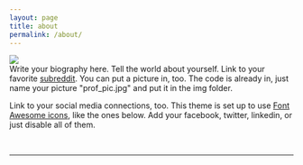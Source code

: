 ```yaml
---
layout: page
title: about
permalink: /about/
---
```


<img class="col one right" src="/img/prof_pic.jpg">

<br/>
Write your biography here. Tell the world about yourself. Link to your favorite <a href="http://reddit.com" target="blank">subreddit</a>. You can put a picture in, too. The code is already in, just name your picture "prof_pic.jpg" and put it in the img folder. 

Link to your social media connections, too. This theme is set up to use <a href="http://fortawesome.github.io/Font-Awesome/" target="blank">Font Awesome icons</a>, like the ones below. Add your facebook, twitter, linkedin, or just disable all of them. 


<br/>
<hr/>
<br/>
<span class="contacticon center">
	<a href="mailto:onewaypincheguey@gmail.com"><i class="fa fa-envelope-square"></i></a>
	<a href="https://github.com/paloderosa/" target="_blank"><i class="fa fa-github-square"></i></a>
	<a href="https://www.linkedin.com" target="_blank"><i class="fa fa-linkedin-square"></i></a>
	<!--<a href="http://tumblr.com" target="_blank"><i class="fa fa-tumblr-square"></i></a>-->
	<a href="https://twitter.com" target="_blank"><i class="fa fa-twitter-square"></i></a>
</span>

<div class="col three caption">
	
</div>

